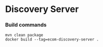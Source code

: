 # Discovery Server

### Build commands

```console
mvn clean package
docker build --tag=ecom-discovery-server .
```
